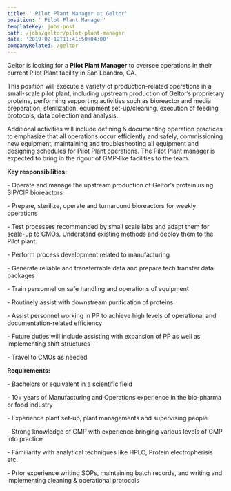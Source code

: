 ```yaml
---
title: ' Pilot Plant Manager at Geltor'
position: ' Pilot Plant Manager'
templateKey: jobs-post
path: /jobs/geltor/pilot-plant-manager
date: '2019-02-12T11:41:50+04:00'
companyRelated: /geltor
---
```

Geltor is looking for a **Pilot Plant Manager** to oversee operations in their current Pilot Plant facility in San Leandro, CA.

This position will execute a variety of production-related operations in a small-scale pilot plant, including upstream production of Geltor’s proprietary proteins, performing supporting activities such as bioreactor and media preparation, sterilization, equipment set-up/cleaning, execution of feeding protocols, data collection and analysis.

Additional activities will include defining & documenting operation practices to emphasize that all operations occur efficiently and safely, commissioning new equipment, maintaining and troubleshooting all equipment and designing schedules for Pilot Plant operations. The Pilot Plant manager is expected to bring in the rigour of GMP-like facilities to the team.

**Key responsibilities:**

\- Operate and manage the upstream production of Geltor’s protein using SIP/CIP bioreactors

\- Prepare, sterilize, operate and turnaround bioreactors for weekly operations

\- Test processes recommended by small scale labs and adapt them for scale-up to CMOs. Understand existing methods and deploy them to the Pilot plant.

\- Perform process development related to manufacturing

\- Generate reliable and transferrable data and prepare tech transfer data packages

\- Train personnel on safe handling and operations of equipment

\- Routinely assist with downstream purification of proteins

\- Assist personnel working in PP to achieve high levels of operational and documentation-related efficiency

\- Future duties will include assisting with expansion of PP as well as implementing shift structures

\- Travel to CMOs as needed



**Requirements:**

\- Bachelors or equivalent in a scientific field

\- 10+ years of Manufacturing and Operations experience in the bio-pharma or food industry

\- Experience plant set-up, plant managements and supervising people

\- Strong knowledge of GMP with experience bringing various levels of GMP into practice

\- Familiarity with analytical techniques like HPLC, Protein electropherisis etc.

\- Prior experience writing SOPs, maintaining batch records, and writing and implementing cleaning & operational protocols
